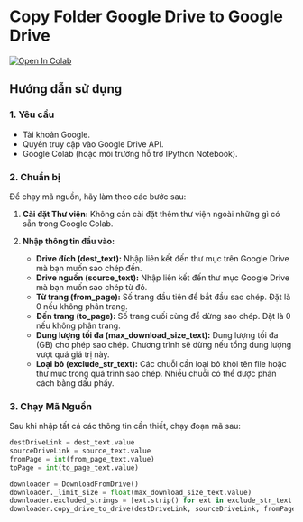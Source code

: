 # Copy Folder Google Drive to Google Drive

<a href="https://colab.research.google.com/github/phnam181102/Copy-Folder-Google-Drive-to-Google-Drive/blob/main/Copy_Folder_Google_Drive_to_Google_Drive.ipynb"><img data-canonical-src="https://colab.research.google.com/assets/colab-badge.svg" alt="Open In Colab" src="https://camo.githubusercontent.com/f5e0d0538a9c2972b5d413e0ace04cecd8efd828d133133933dfffec282a4e1b/68747470733a2f2f636f6c61622e72657365617263682e676f6f676c652e636f6d2f6173736574732f636f6c61622d62616467652e737667"></a>

## Hướng dẫn sử dụng

### 1. Yêu cầu

-   Tài khoản Google.
-   Quyền truy cập vào Google Drive API.
-   Google Colab (hoặc môi trường hỗ trợ IPython Notebook).

### 2. Chuẩn bị

Để chạy mã nguồn, hãy làm theo các bước sau:

1. **Cài đặt Thư viện:** Không cần cài đặt thêm thư viện ngoài những gì có sẵn trong Google Colab.

2. **Nhập thông tin đầu vào:**

    - **Drive đích (dest_text):** Nhập liên kết đến thư mục trên Google Drive mà bạn muốn sao chép đến.
    - **Drive nguồn (source_text):** Nhập liên kết đến thư mục Google Drive mà bạn muốn sao chép từ đó.
    - **Từ trang (from_page):** Số trang đầu tiên để bắt đầu sao chép. Đặt là 0 nếu không phân trang.
    - **Đến trang (to_page):** Số trang cuối cùng để dừng sao chép. Đặt là 0 nếu không phân trang.
    - **Dung lượng tối đa (max_download_size_text):** Dung lượng tối đa (GB) cho phép sao chép. Chương trình sẽ dừng nếu tổng dung lượng vượt quá giá trị này.
    - **Loại bỏ (exclude_str_text):** Các chuỗi cần loại bỏ khỏi tên file hoặc thư mục trong quá trình sao chép. Nhiều chuỗi có thể được phân cách bằng dấu phẩy.

### 3. Chạy Mã Nguồn

Sau khi nhập tất cả các thông tin cần thiết, chạy đoạn mã sau:

```python
destDriveLink = dest_text.value
sourceDriveLink = source_text.value
fromPage = int(from_page_text.value)
toPage = int(to_page_text.value)

downloader = DownloadFromDrive()
downloader._limit_size = float(max_download_size_text.value)
downloader.excluded_strings = [ext.strip() for ext in exclude_str_text.value.split(",") if ext.strip()]
downloader.copy_drive_to_drive(destDriveLink, sourceDriveLink, fromPage, toPage)
```
